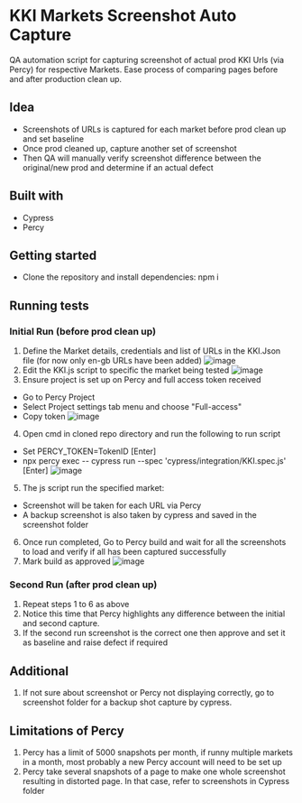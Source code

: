 # KKI Markets Screenshot Auto Capture
QA automation script for capturing screenshot of actual prod KKI Urls (via Percy) for respective Markets. Ease process of comparing pages before and after production clean up. 


## Idea
- Screenshots of URLs is captured for each market before prod clean up and set baseline
- Once prod cleaned up, capture another set of screenshot 
- Then QA will manually verify screenshot difference between the original/new prod and determine if an actual defect


## Built with
- Cypress 
- Percy


## Getting started
- Clone the repository and install dependencies: npm i


## Running tests
### Initial Run (before prod clean up)
1. Define the Market details, credentials and list of URLs in the KKI.Json file (for now only en-gb URLs have been added)
![image](https://user-images.githubusercontent.com/94358192/142867360-31aa0459-82e6-46b4-b545-7f56436878ae.png)
3. Edit the KKI.js script to specific the market being tested
![image](https://user-images.githubusercontent.com/94358192/142867218-d3ddb9ed-77e3-4d2e-8070-27841571bed2.png)
4. Ensure project is set up on Percy and full access token received
- Go to Percy Project
- Select Project settings tab menu and choose "Full-access"
- Copy token
![image](https://user-images.githubusercontent.com/94358192/142866211-af9e1265-e7df-44d9-854c-6b545a54b8b6.png)
4. Open cmd in cloned repo directory and run the following to run script
- Set PERCY_TOKEN=TokenID [Enter]
- npx percy exec -- cypress run --spec 'cypress/integration/KKI.spec.js' [Enter]
![image](https://user-images.githubusercontent.com/94358192/142866891-0b5b6985-9c1a-4d7e-8628-b94219640631.png)
5. The js script run the specified market:
- Screenshot will be taken for each URL via Percy
- A backup screenshot is also taken by cypress and saved in the screenshot folder
6. Once run completed, Go to Percy build and wait for all the screenshots to load and verify if all has been captured successfully
7. Mark build as approved
![image](https://user-images.githubusercontent.com/94358192/142866388-23b10e58-5853-47bd-879e-704f8ec015ef.png)


### Second Run (after prod clean up)
1. Repeat steps 1 to 6 as above
2. Notice this time that Percy highlights any difference between the initial and second capture.
3. If the second run screenshot is the correct one then approve and set it as baseline and raise defect if required


## Additional
1. If not sure about screenshot or Percy not displaying correctly, go to screenshot folder for a backup shot capture by cypress.


## Limitations of Percy
1. Percy has a limit of 5000 snapshots per month, if runny multiple markets in a month, most probably a new Percy account will need to be set up
2. Percy take several snapshots of a page to make one whole screenshot resulting in distorted page. In that case, refer to screenshots in Cypress folder
